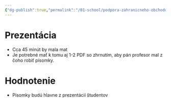 ```yaml
---
{"dg-publish":true,"permalink":"/01-school/podpora-zahranicneho-obchodu/uvod-pzo/","tags":["year2","winterSemester","uniPZO"]}
---
```


# Prezentácia
- Cca 45 minút by mala mat
- Je potrebné mať k tomu aj 1-2 PDF so zhrnutím, aby pán profesor mal z čoho robiť písomky.

# Hodnotenie
- Písomky budú hlavne z prezentácií študentov